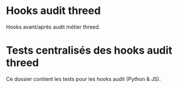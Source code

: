# Hooks audit threed
Hooks avant/après audit métier threed.

# Tests centralisés des hooks audit threed

Ce dossier contient les tests pour les hooks audit (Python & JS).
